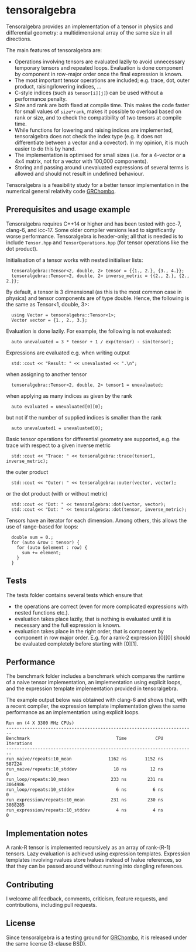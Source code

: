 # tensoralgebra

Tensoralgebra provides an implementation of a tensor in physics and differential
geometry: a multidimensional array of the same size in all directions.

The main features of tensoralgebra are:
* Operations involving tensors are evaluated lazily to avoid unnecessary
  temporary tensors and repeated loops. Evaluation is done component by
  component in row-major order once the final expression is known.
* The most important tensor operations are included; e.g. trace, dot, outer
  product, raising/lowering indices, ...
* C-style indices (such as `tensor[i][j]`) can be used
  without a performance penalty.
* Size and rank are both fixed at compile time. This makes the code faster
  for small values of `size*rank`, makes it possible to overload based on rank or
  size, and to check the compatibility of two tensors at compile time.
* While functions for lowering and raising indices are implemented,
  tensoralgebra does not check the index type (e.g. it does not differentiate
  between a vector and a covector). In my opinion, it is much easier to do this by hand.
* The implementation is optimised for small sizes (i.e. for a 4-vector or a 4x4
  matrix, not for a vector with 100,000 components).
* Storing and passing around unevaluated expressions of several terms is allowed and should not
  result in undefined behaviour.

Tensoralgebra is a feasibility study for a better tensor implementation in the
numerical general relativity code [GRChombo](https://github.com/GRChombo/GRChombo).

## Prerequisites and usage example
Tensoralgebra requires C++14 or higher and has been tested with gcc-7, clang-6, and
icc-17. Some older compiler versions lead to significantly worse performance.
Tensoralgebra is header-only; all that is needed is to include `Tensor.hpp` and
`TensorOperations.hpp` (for tensor operations like the dot product).

Initialisation of a tensor works with nested initialiser lists:
```
  tensoralgebra::Tensor<2, double, 2> tensor = {{1., 2.}, {3., 4.}};
  tensoralgebra::Tensor<2, double, 2> inverse_metric = {{2., 2.}, {2., 2.}};
```

By default, a tensor is 3 dimensional (as this is the most common case in
physics) and tensor components are of type double.
Hence, the following is the same as Tensor<1, double, 3>:
```
  using Vector = tensoralgebra::Tensor<1>;
  Vector vector = {1., 2., 3.};
```

Evaluation is done lazily. For example, the following is not evaluated:
```
  auto unevaluated = 3 * tensor + 1 / exp(tensor) - sin(tensor);
```

Expressions are evaluated e.g. when writing output
```
  std::cout << "Result: " << unevaluated << ".\n";
```

when assigning to another tensor
```
  tensoralgebra::Tensor<2, double, 2> tensor1 = unevaluated;
```

when applying as many indices as given by the rank
```
  auto evaluated = unevaluated[0][0];
```

but not if the number of supplied indices is smaller than the rank
```
  auto unevaluated1 = unevaluated[0];
```

Basic tensor operations for differential geometry are supported,
e.g. the trace with respect to a given inverse metric
```
  std::cout << "Trace: " << tensoralgebra::trace(tensor1, inverse_metric);
```

the outer product
```
  std::cout << "Outer: " << tensoralgebra::outer(vector, vector);
```

or the dot product (with or without metric)
```
  std::cout << "Dot: " << tensoralgebra::dot(vector, vector);
  std::cout << "Dot: " << tensoralgebra::dot(tensor, inverse_metric);
```

Tensors have an iterator for each dimension. Among others, this allows the use of
range-based for loops:
```
  double sum = 0.;
  for (auto &row : tensor) {
    for (auto &element : row) {
      sum += element;
    }
  }
```

## Tests
The tests folder contains several tests which ensure that
* the operations are correct (even for more complicated expressions with nested
  functions etc.).
* evaluation takes place lazily, that is nothing is evaluated until
  it is necessary and the full expression is known.
* evaluation takes place in the right order, that is component by component in
  row major order. E.g. for a rank-2 expression [0][0] should be evaluated
  completely before starting with [0][1].

## Performance
The benchmark folder includes a benchmark which compares the runtime of a naive
tensor implementation, an implementation using explicit loops, and the expression
template implementation provided in tensoralgebra.

The example output below was obtained with clang-6 and shows that, with a recent
compiler, the expression template implementation gives the same
performance as an implementation using explicit loops.

```
Run on (4 X 3300 MHz CPUs)
------------------------------------------------------------------------
Benchmark                                 Time           CPU Iterations
------------------------------------------------------------------------
run_naive/repeats:10_mean              1162 ns       1152 ns     587224
run_naive/repeats:10_stddev              18 ns         12 ns          0
run_loop/repeats:10_mean                233 ns        231 ns    3064986
run_loop/repeats:10_stddev                6 ns          6 ns          0
run_expression/repeats:10_mean          231 ns        230 ns    3088285
run_expression/repeats:10_stddev          4 ns          4 ns          0
```

## Implementation notes
A rank-R tensor is implemented recursively as an array of rank-(R-1) tensors.
Lazy evaluation is achieved using expression templates.
Expression templates involving rvalues store lvalues instead of lvalue
references, so that they can be passed around without running into dangling
references.

## Contributing
I welcome all feedback, comments, criticism, feature requests, and contributions,
including pull requests.

## License
Since tensoralgebra is a testing ground for
[GRChombo](https://github.com/GRChombo/GRChombo), it is released under the same
license (3-clause BSD).

